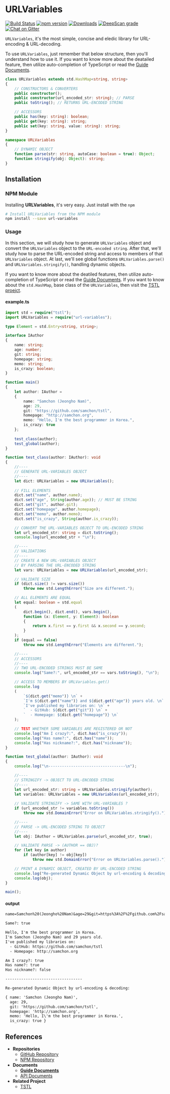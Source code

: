 # URLVariables
[![Build Status](https://travis-ci.org/samchon/URLVariables.svg?branch=master)](https://travis-ci.org/samchon/URLVariables)
[![npm version](https://badge.fury.io/js/url-variables.svg)](https://www.npmjs.com/package/url-variables)
[![Downloads](https://img.shields.io/npm/dm/url-variables.svg)](https://www.npmjs.com/package/url-variables)
[![DeepScan grade](https://deepscan.io/api/projects/1948/branches/8874/badge/grade.svg)](https://deepscan.io/dashboard#view=project&pid=1948&bid=8874)
[![Chat on Gitter](https://badges.gitter.im/samchon/URLVariables.svg)](https://gitter.im/samchon/URLVariables?utm_source=badge&utm_medium=badge&utm_campaign=pr-badge&utm_content=badge)

`URLVariables`, it's the most simple, concise and eledic library for URL-encoding & URL-decoding. 

To use `URLVariables`, just remember that below structure, then you'll understand how to use it. If you want to know more about the deatailed feature, then utilize auto-completion of TypeScript or read the [Guide Documents](https://github.com/samchon/URLVariables/wiki).

```typescript
class URLVariables extends std.HashMap<string, string>
{
    // CONSTRUCTORS & CONVERTERS
    public constructor();
    public constructor(url_encoded_str: string); // PARSE
    public toString(); // RETURNS URL-ENCODED STRING

    // ACCESSORS
    public has(key: string): boolean;
    public get(key: string): string;
    public set(key: string, value: string): string;
}

namespace URLVariables
{
    // DYNAMIC OBJECT
    function parse(str: string, autoCase: boolean = true): Object;
    function stringify(obj: Object): string;
}
```

## Installation
### NPM Module
Installing **URLVariables**, it's very easy. Just install with the `npm`

```bash
# Install URLVariables from the NPM module
npm install --save url-variables
```

### Usage
In this section, we will study how to generate `URLVariables` object and convert the `URLVariables` object to the `URL-encoded string`. After that, we'll study how to parse the URL-encoded string and access to members of that `URLVariables` object. At last, we'll see global functions `URLVariables.parse()` and `URLVariables.stringify()`, handling dynamic objects.

If you want to know more about the deatiled features, then utilize auto-completion of TypeScript or read the [Guide Documents](https://github.com/samchon/URLVariables/wiki). If you want to know about the `std.HashMap`, base class of the `URLVariables`, then visit the [TSTL proejct](https://github.com/samchon/tstl).

#### example.ts
```typescript
import std = require("tstl");
import URLVariables = require("url-variables");

type Element = std.Entry<string, string>;

interface IAuthor
{
    name: string;
    age: number;
    git: string;
    homepage: string;
    memo: string;
    is_crazy: boolean;
}

function main()
{
    let author: IAuthor = 
    {
        name: "Samchon (Jeongho Nam)",
        age: 29,
        git: "https://github.com/samchon/tstl",
        homepage: "http://samchon.org",
        memo: "Hello, I'm the best programmer in Korea.",
        is_crazy: true
    };
    
    test_class(author);
    test_global(author);
}

function test_class(author: IAuthor): void
{
    //----
    // GENERATE URL-VARIABLES OBJECT
    //----
    let dict: URLVariables = new URLVariables();
    
    // FILL ELEMENTS
    dict.set("name", author.name);
    dict.set("age", String(author.age)); // MUST BE STRING
    dict.set("git", author.git);
    dict.set("homepage", author.homepage);
    dict.set("memo", author.memo);
    dict.set("is_crazy", String(author.is_crazy));

    // CONVERT THE URL-VARIABLES OBJECT TO URL-ENCODED STRING
	let url_encoded_str: string = dict.toString();
	console.log(url_encoded_str + "\n");

    //----
    // VALIDATIONS
    //----
    // CREATE A NEW URL-VARIABLES OBJECT 
    // BY PARSING THE URL-ENCODED STRING
    let vars: URLVariables = new URLVariables(url_encoded_str);

    // VALIDATE SIZE
    if (dict.size() != vars.size())
        throw new std.LengthError("Size are different.");

    // ALL ELEMENTS ARE EQUAL
    let equal: boolean = std.equal
    (
        dict.begin(), dict.end(), vars.begin(), 
        function (x: Element, y: Element): boolean
        {
            return x.first == y.first && x.second == y.second;
        }
    );
    if (equal == false)
        throw new std.LengthError("Elements are different.");

    //----
    // ACCESSORS
    //----
    // TWO URL-ENCODED STRINGS MUST BE SAME
    console.log("Same?:", url_encoded_str == vars.toString(), "\n");

    // ACCESS TO MEMBERS BY URLVariables.get()
    console.log
    (
        `${dict.get("memo")} \n` + 
        `I'm ${dict.get("name")} and ${dict.get("age")} years old. \n` +
        `I've published my libraries on: \n` +
        `  - GitHub: ${dict.get("git")} \n` +
        `  - Homepage: ${dict.get("homepage")} \n`
    );

    // TEST WHETHER SOME VARIABLES ARE REGISTERED OR NOT
    console.log("Am I crazy?:", dict.has("is_crazy"));
    console.log("Has name?:", dict.has("name"));
    console.log("Has nickname?:", dict.has("nickname"));
}

function test_global(author: IAuthor): void
{
    console.log("\n----------------------------------\n");

    //----
    // STRINGIFY -> OBJECT TO URL-ENCODED STRING
    //----
    let url_encoded_str: string = URLVariables.stringify(author);
    let variables: URLVariables = new URLVariables(url_encoded_str);
    
    // VALIDATE STRINGIFY -> SAME WITH URL-VARIABLES ?
    if (url_encoded_str != variables.toString())
        throw new std.DomainError("Error on URLVariables.stringify().");

    //----
    // PARSE -> URL-ENCODED STRING TO OBJECT
    //----
    let obj: IAuthor = URLVariables.parse(url_encoded_str, true);

    // VALIDATE PARSE -> (AUTHOR == OBJ)?
    for (let key in author)
        if (author[key] != obj[key])
            throw new std.DomainError("Error on URLVariables.parse().");

    // PRINT A DYNAMIC OBJECT, CREATED BY URL-ENCODED STRING
    console.log("Re-generated Dynamic Object by url-encoding & decoding:\n");
    console.log(obj);
}

main();
```

#### output
```txt
name=Samchon%20(Jeongho%20Nam)&age=29&git=https%3A%2F%2Fgithub.com%2Fsamchon%2Ftstl&homepage=http%3A%2F%2Fsamchon.org&memo=Hello%2C%20I'm%20the%20best%20programmer%20in%20Korea.&is_crazy=true

Same?: true

Hello, I'm the best programmer in Korea.
I'm Samchon (Jeongho Nam) and 29 years old.
I've published my libraries on:
  - GitHub: https://github.com/samchon/tstl
  - Homepage: http://samchon.org

Am I crazy?: true
Has name?: true
Has nickname?: false

----------------------------------

Re-generated Dynamic Object by url-encoding & decoding:

{ name: 'Samchon (Jeongho Nam)',
  age: 29,
  git: 'https://github.com/samchon/tstl',
  homepage: 'http://samchon.org',
  memo: 'Hello, I\'m the best programmer in Korea.',
  is_crazy: true }
```



## References
  - **Repositories**
    - [GitHub Repository](https://github.com/samchon/URLVariables)
    - [NPM Repository](https://www.npmjs.com/package/url-variables)
  - **Documents**
    - [**Guide Documents**](https://github.com/samchon/URLVariables/wiki)
    - [API Documents](http://samchon.github.io/URLVariables/api)
  - **Related Project**
    - [TSTL](https://github.com/samchon/tstl)